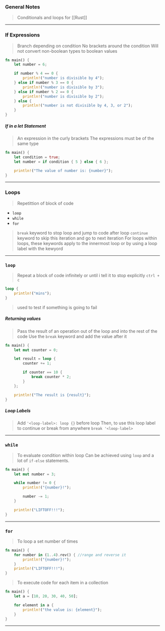 
### General Notes

> Conditionals and loops for [[Rust]]

---

### If Expressions

> Branch depending on condition
> No brackets around the condition
> Will not convert non-boolean types to boolean values

``` Rust
fn main() {
    let number = 6;

    if number % 4 == 0 {
        println!("number is divisible by 4");
    } else if number % 3 == 0 {
        println!("number is divisible by 3");
    } else if number % 2 == 0 {
        println!("number is divisible by 2");
    } else {
        println!("number is not divisible by 4, 3, or 2");
    }
}
```

##### If in a let Statement

> An expression in the curly brackets
> The expressions must be of the same type
``` Rust
fn main() {
    let condition = true;
    let number = if condition { 5 } else { 6 };

    println!("The value of number is: {number}");
}
```

---

### Loops

> Repetittion of block of code
* `loop`
* `while`
* `for`

> `break` keyword to stop loop and jump to code after loop
> `continue` keyword to skip this iteration and go to next iteration
> For loops within loops, these keywords apply to the innermost loop or by using a loop label with the kewyord

---

### `loop`
> Repeat a block of code infinitely or until i tell it to stop explicitly `ctrl + c`
```Rust
loop {
	println!("mins");
}
```
> used to test if something is going to fail

##### Returning values
> Pass the result of an operation out of the loop and into the rest of the code
> Use the `break` keyword and add the value after it

``` Rust
fn main() {
    let mut counter = 0;

    let result = loop {
        counter += 1;

        if counter == 10 {
            break counter * 2;
        }
    };

    println!("The result is {result}");
}

```

##### Loop Labels
> Add `'<loop-label>: loop {}` before loop
> Then, to use this loop label to continue or break from anywhere `break '<loop-label>`

---

### `while`

> To evaluate condition within loop
> Can be achieved using `loop` and a lot of `if-else` statements.
``` Rust
fn main() {
    let mut number = 3;

    while number != 0 {
        println!("{number}!");

        number -= 1;
    }

    println!("LIFTOFF!!!");
}
```

---

### `for`

> To loop a set number of times
```Rust
fn main() {
    for number in (1..4).rev() { //range and reverse it
        println!("{number}!");
    }
    println!("LIFTOFF!!!");
}
```

> To execute code for each item in a collection
``` Rust
fn main() {
    let a = [10, 20, 30, 40, 50];

    for element in a {
        println!("the value is: {element}");
    }
}
```

---
